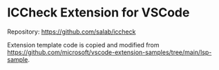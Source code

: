 # ICCheck Extension for VSCode

Repository: https://github.com/salab/iccheck

Extension template code is copied and modified from
https://github.com/microsoft/vscode-extension-samples/tree/main/lsp-sample.

